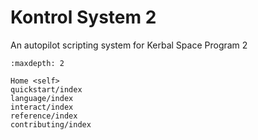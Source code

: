 # Kontrol System 2

An autopilot scripting system for Kerbal Space Program 2

```{toctree}
:maxdepth: 2

Home <self>
quickstart/index
language/index
interact/index
reference/index
contributing/index
```
